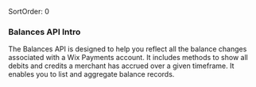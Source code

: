 SortOrder: 0
### Balances API Intro


The Balances API is designed to help you reflect all the balance changes associated with a Wix Payments account. It includes methods to show all debits and credits a merchant has accrued over a given timeframe. It enables you to list and aggregate balance records.